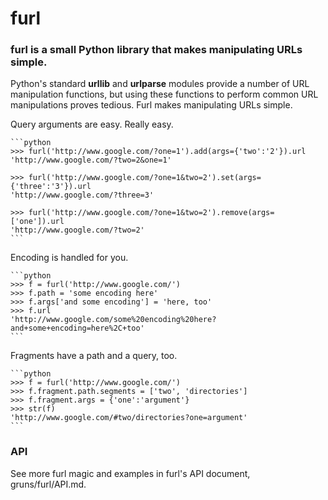 # furl

### furl is a small Python library that makes manipulating URLs simple.

Python's standard __urllib__ and __urlparse__ modules provide a number of URL
manipulation functions, but using these functions to perform common URL
manipulations proves tedious. Furl makes manipulating URLs simple.

Query arguments are easy. Really easy.

    ```python
    >>> furl('http://www.google.com/?one=1').add(args={'two':'2'}).url
    'http://www.google.com/?two=2&one=1'

    >>> furl('http://www.google.com/?one=1&two=2').set(args={'three':'3'}).url
    'http://www.google.com/?three=3'

    >>> furl('http://www.google.com/?one=1&two=2').remove(args=['one']).url
    'http://www.google.com/?two=2'
    ```

Encoding is handled for you.

    ```python
    >>> f = furl('http://www.google.com/')
    >>> f.path = 'some encoding here'
    >>> f.args['and some encoding'] = 'here, too'
    >>> f.url
    'http://www.google.com/some%20encoding%20here?and+some+encoding=here%2C+too'
    ```

Fragments have a path and a query, too.

    ```python
    >>> f = furl('http://www.google.com/')
    >>> f.fragment.path.segments = ['two', 'directories']
    >>> f.fragment.args = {'one':'argument'}
    >>> str(f)
    'http://www.google.com/#two/directories?one=argument'
    ```

### API

See more furl magic and examples in furl's API document, gruns/furl/API.md.
